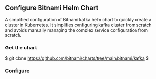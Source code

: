 ## Configure Bitnami Helm Chart

A simplified configuration of Bitnami kafka helm chart to quickly create a cluster in Kubernetes. It simplifies configuring kafka cluster from scratch and avoids manually managing the complex service configuration from scratch.

### Get the chart
$ git clone https://github.com/bitnami/charts/tree/main/bitnami/kafka
$ 

### Configure
###
<!--stackedit_data:
eyJoaXN0b3J5IjpbLTEzMzY4NTQ1MjgsLTQwNTEwNDkyOSwtMj
A4ODc0NjYxMiwtNzk3MDk2MjA5LC0zMzI0NTUzNjNdfQ==
-->